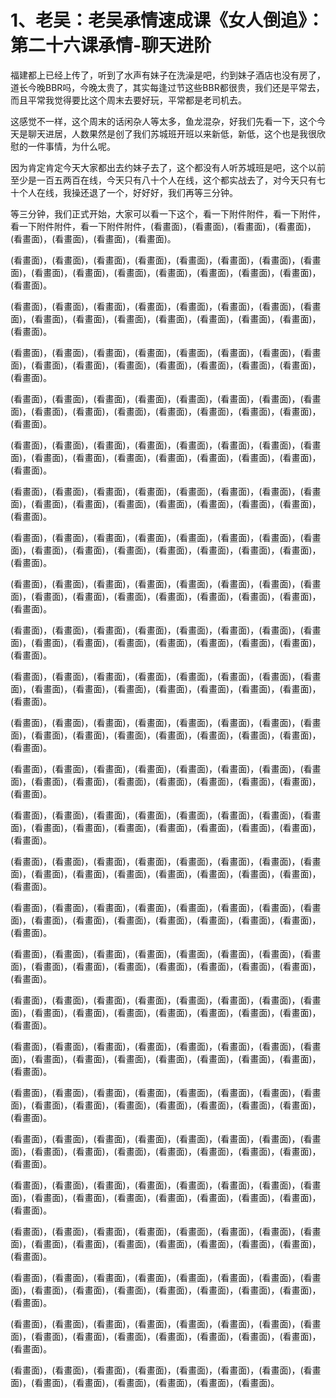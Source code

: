 # 1、老吴：老吴承情速成课《女人倒追》：第二十六课承情-聊天进阶

福建都上已经上传了，听到了水声有妹子在洗澡是吧，约到妹子酒店也没有房了，道长今晚BBR吗，今晚太贵了，其实每逢过节这些BBR都很贵，我们还是平常去，而且平常我觉得要比这个周末去要好玩，平常都是老司机去。

这感觉不一样，这个周末的话闲杂人等太多，鱼龙混杂，好我们先看一下，这个今天是聊天进居，人数果然是创了我们苏城班开班以来新低，新低，这个也是我很欣慰的一件事情，为什么呢。

因为肯定肯定今天大家都出去约妹子去了，这个都没有人听苏城班是吧，这个以前至少是一百五两百在线，今天只有八十个人在线，这个都实战去了，对今天只有七十个人在线，我操还退了一个，好好好，我们再等三分钟。

等三分钟，我们正式开始，大家可以看一下这个，看一下附件附件，看一下附件，看一下附件附件，看一下附件附件，(看畫面)，(看畫面)，(看畫面)，(看畫面)，(看畫面)，(看畫面)，(看畫面)，(看畫面)。

(看畫面)，(看畫面)，(看畫面)，(看畫面)，(看畫面)，(看畫面)，(看畫面)，(看畫面)，(看畫面)，(看畫面)，(看畫面)，(看畫面)，(看畫面)，(看畫面)，(看畫面)，(看畫面)。

(看畫面)，(看畫面)，(看畫面)，(看畫面)，(看畫面)，(看畫面)，(看畫面)，(看畫面)，(看畫面)，(看畫面)，(看畫面)，(看畫面)，(看畫面)，(看畫面)，(看畫面)，(看畫面)。

(看畫面)，(看畫面)，(看畫面)，(看畫面)，(看畫面)，(看畫面)，(看畫面)，(看畫面)，(看畫面)，(看畫面)，(看畫面)，(看畫面)，(看畫面)，(看畫面)，(看畫面)，(看畫面)。

(看畫面)，(看畫面)，(看畫面)，(看畫面)，(看畫面)，(看畫面)，(看畫面)，(看畫面)，(看畫面)，(看畫面)，(看畫面)，(看畫面)，(看畫面)，(看畫面)，(看畫面)，(看畫面)。

(看畫面)，(看畫面)，(看畫面)，(看畫面)，(看畫面)，(看畫面)，(看畫面)，(看畫面)，(看畫面)，(看畫面)，(看畫面)，(看畫面)，(看畫面)，(看畫面)，(看畫面)，(看畫面)。

(看畫面)，(看畫面)，(看畫面)，(看畫面)，(看畫面)，(看畫面)，(看畫面)，(看畫面)，(看畫面)，(看畫面)，(看畫面)，(看畫面)，(看畫面)，(看畫面)，(看畫面)，(看畫面)。

(看畫面)，(看畫面)，(看畫面)，(看畫面)，(看畫面)，(看畫面)，(看畫面)，(看畫面)，(看畫面)，(看畫面)，(看畫面)，(看畫面)，(看畫面)，(看畫面)，(看畫面)，(看畫面)。

(看畫面)，(看畫面)，(看畫面)，(看畫面)，(看畫面)，(看畫面)，(看畫面)，(看畫面)，(看畫面)，(看畫面)，(看畫面)，(看畫面)，(看畫面)，(看畫面)，(看畫面)，(看畫面)。

(看畫面)，(看畫面)，(看畫面)，(看畫面)，(看畫面)，(看畫面)，(看畫面)，(看畫面)，(看畫面)，(看畫面)，(看畫面)，(看畫面)，(看畫面)，(看畫面)，(看畫面)，(看畫面)。

(看畫面)，(看畫面)，(看畫面)，(看畫面)，(看畫面)，(看畫面)，(看畫面)，(看畫面)，(看畫面)，(看畫面)，(看畫面)，(看畫面)，(看畫面)，(看畫面)，(看畫面)，(看畫面)。

(看畫面)，(看畫面)，(看畫面)，(看畫面)，(看畫面)，(看畫面)，(看畫面)，(看畫面)，(看畫面)，(看畫面)，(看畫面)，(看畫面)，(看畫面)，(看畫面)，(看畫面)，(看畫面)。

(看畫面)，(看畫面)，(看畫面)，(看畫面)，(看畫面)，(看畫面)，(看畫面)，(看畫面)，(看畫面)，(看畫面)，(看畫面)，(看畫面)，(看畫面)，(看畫面)，(看畫面)，(看畫面)。

(看畫面)，(看畫面)，(看畫面)，(看畫面)，(看畫面)，(看畫面)，(看畫面)，(看畫面)，(看畫面)，(看畫面)，(看畫面)，(看畫面)，(看畫面)，(看畫面)，(看畫面)，(看畫面)。

(看畫面)，(看畫面)，(看畫面)，(看畫面)，(看畫面)，(看畫面)，(看畫面)，(看畫面)，(看畫面)，(看畫面)，(看畫面)，(看畫面)，(看畫面)，(看畫面)，(看畫面)，(看畫面)。

(看畫面)，(看畫面)，(看畫面)，(看畫面)，(看畫面)，(看畫面)，(看畫面)，(看畫面)，(看畫面)，(看畫面)，(看畫面)，(看畫面)，(看畫面)，(看畫面)，(看畫面)，(看畫面)。

(看畫面)，(看畫面)，(看畫面)，(看畫面)，(看畫面)，(看畫面)，(看畫面)，(看畫面)，(看畫面)，(看畫面)，(看畫面)，(看畫面)，(看畫面)，(看畫面)，(看畫面)，(看畫面)。

(看畫面)，(看畫面)，(看畫面)，(看畫面)，(看畫面)，(看畫面)，(看畫面)，(看畫面)，(看畫面)，(看畫面)，(看畫面)，(看畫面)，(看畫面)，(看畫面)，(看畫面)，(看畫面)。

(看畫面)，(看畫面)，(看畫面)，(看畫面)，(看畫面)，(看畫面)，(看畫面)，(看畫面)，(看畫面)，(看畫面)，(看畫面)，(看畫面)，(看畫面)，(看畫面)，(看畫面)，(看畫面)。

(看畫面)，(看畫面)，(看畫面)，(看畫面)，(看畫面)，(看畫面)，(看畫面)，(看畫面)，(看畫面)，(看畫面)，(看畫面)，(看畫面)，(看畫面)，(看畫面)，(看畫面)，(看畫面)。

(看畫面)，(看畫面)，(看畫面)，(看畫面)，(看畫面)，(看畫面)，(看畫面)，(看畫面)，(看畫面)，(看畫面)，(看畫面)，(看畫面)，(看畫面)，(看畫面)，(看畫面)，(看畫面)。

(看畫面)，(看畫面)，(看畫面)，(看畫面)，(看畫面)，(看畫面)，(看畫面)，(看畫面)，(看畫面)，(看畫面)，(看畫面)，(看畫面)，(看畫面)，(看畫面)，(看畫面)，(看畫面)。

(看畫面)，(看畫面)，(看畫面)，(看畫面)，(看畫面)，(看畫面)，(看畫面)，(看畫面)，(看畫面)，(看畫面)，(看畫面)，(看畫面)，(看畫面)，(看畫面)，(看畫面)，(看畫面)。

(看畫面)，(看畫面)，(看畫面)，(看畫面)，(看畫面)，(看畫面)，(看畫面)，(看畫面)，(看畫面)，(看畫面)，(看畫面)，(看畫面)，(看畫面)，(看畫面)，(看畫面)，(看畫面)。

(看畫面)，(看畫面)，(看畫面)，(看畫面)，(看畫面)，(看畫面)，(看畫面)，(看畫面)，(看畫面)，(看畫面)，(看畫面)，(看畫面)，(看畫面)，(看畫面)，(看畫面)，(看畫面)。

(看畫面)，(看畫面)，(看畫面)，(看畫面)，(看畫面)，(看畫面)，(看畫面)，(看畫面)，(看畫面)，(看畫面)，(看畫面)，(看畫面)，(看畫面)，(看畫面)。


